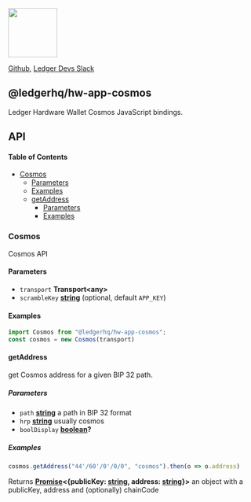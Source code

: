 <img src="https://user-images.githubusercontent.com/211411/34776833-6f1ef4da-f618-11e7-8b13-f0697901d6a8.png" height="100" />

[Github](https://github.com/LedgerHQ/ledgerjs/),
[Ledger Devs Slack](https://ledger-dev.slack.com/)

## @ledgerhq/hw-app-cosmos

Ledger Hardware Wallet Cosmos JavaScript bindings.

## API

<!-- Generated by documentation.js. Update this documentation by updating the source code. -->

#### Table of Contents

-   [Cosmos](#cosmos)
    -   [Parameters](#parameters)
    -   [Examples](#examples)
    -   [getAddress](#getaddress)
        -   [Parameters](#parameters-1)
        -   [Examples](#examples-1)

### Cosmos

Cosmos API

#### Parameters

-   `transport` **Transport&lt;any>** 
-   `scrambleKey` **[string](https://developer.mozilla.org/docs/Web/JavaScript/Reference/Global_Objects/String)**  (optional, default `APP_KEY`)

#### Examples

```javascript
import Cosmos from "@ledgerhq/hw-app-cosmos";
const cosmos = new Cosmos(transport)
```

#### getAddress

get Cosmos address for a given BIP 32 path.

##### Parameters

-   `path` **[string](https://developer.mozilla.org/docs/Web/JavaScript/Reference/Global_Objects/String)** a path in BIP 32 format
-   `hrp` **[string](https://developer.mozilla.org/docs/Web/JavaScript/Reference/Global_Objects/String)** usually cosmos
-   `boolDisplay` **[boolean](https://developer.mozilla.org/docs/Web/JavaScript/Reference/Global_Objects/Boolean)?** 

##### Examples

```javascript
cosmos.getAddress("44'/60'/0'/0/0", "cosmos").then(o => o.address)
```

Returns **[Promise](https://developer.mozilla.org/docs/Web/JavaScript/Reference/Global_Objects/Promise)&lt;{publicKey: [string](https://developer.mozilla.org/docs/Web/JavaScript/Reference/Global_Objects/String), address: [string](https://developer.mozilla.org/docs/Web/JavaScript/Reference/Global_Objects/String)}>** an object with a publicKey, address and (optionally) chainCode
